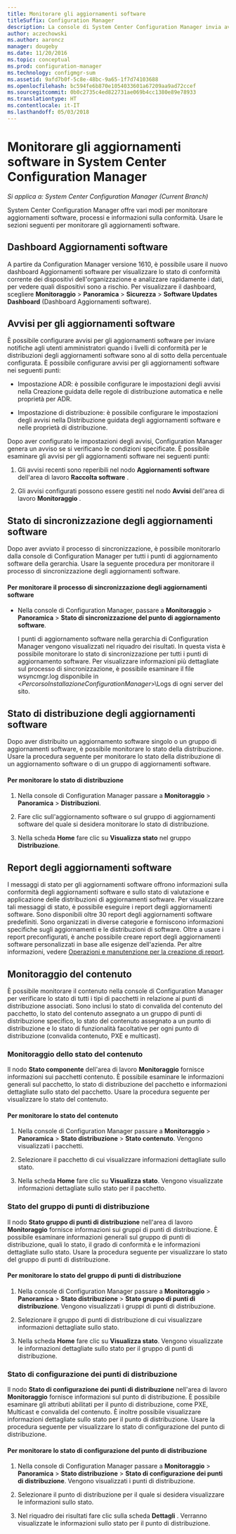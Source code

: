 ```yaml
---
title: Monitorare gli aggiornamenti software
titleSuffix: Configuration Manager
description: La console di System Center Configuration Manager invia avvisi e stati per monitorare gli aggiornamenti e la conformità.
author: aczechowski
ms.author: aaroncz
manager: dougeby
ms.date: 11/20/2016
ms.topic: conceptual
ms.prod: configuration-manager
ms.technology: configmgr-sum
ms.assetid: 9afd7b0f-5c8e-48bc-9a65-1f7d74103688
ms.openlocfilehash: bc594fe6b870e1054033601a67209aa9ad72ccef
ms.sourcegitcommit: 0b0c2735c4ed822731ae069b4cc1380e89e78933
ms.translationtype: HT
ms.contentlocale: it-IT
ms.lasthandoff: 05/03/2018
---
```

# <a name="monitor-software-updates-in-system-center-configuration-manager"></a>Monitorare gli aggiornamenti software in System Center Configuration Manager

*Si applica a: System Center Configuration Manager (Current Branch)*

System Center Configuration Manager offre vari modi per monitorare aggiornamenti software, processi e informazioni sulla conformità. Usare le sezioni seguenti per monitorare gli aggiornamenti software.

## <a name="software-updates-dashboard"></a>Dashboard Aggiornamenti software
A partire da Configuration Manager versione 1610, è possibile usare il nuovo dashboard Aggiornamenti software per visualizzare lo stato di conformità corrente dei dispositivi dell'organizzazione e analizzare rapidamente i dati, per vedere quali dispositivi sono a rischio. Per visualizzare il dashboard, scegliere **Monitoraggio** > **Panoramica** > **Sicurezza** > **Software Updates Dashboard** (Dashboard Aggiornamenti software).   

##  <a name="BKMK_SUAlerts"></a> Avvisi per gli aggiornamenti software  
 È possibile configurare avvisi per gli aggiornamenti software per inviare notifiche agli utenti amministratori quando i livelli di conformità per le distribuzioni degli aggiornamenti software sono al di sotto della percentuale configurata. È possibile configurare avvisi per gli aggiornamenti software nei seguenti punti:  

-   Impostazione ADR: è possibile configurare le impostazioni degli avvisi nella Creazione guidata delle regole di distribuzione automatica e nelle proprietà per ADR.  

-   Impostazione di distribuzione: è possibile configurare le impostazioni degli avvisi nella Distribuzione guidata degli aggiornamenti software e nelle proprietà di distribuzione.  

Dopo aver configurato le impostazioni degli avvisi, Configuration Manager genera un avviso se si verificano le condizioni specificate. È possibile esaminare gli avvisi per gli aggiornamenti software nei seguenti punti:  

1.  Gli avvisi recenti sono reperibili nel nodo **Aggiornamenti software** dell'area di lavoro **Raccolta software** .  

2.  Gli avvisi configurati possono essere gestiti nel nodo **Avvisi** dell'area di lavoro **Monitoraggio** .  

##  <a name="BKMK_SUSyncStatus"></a> Stato di sincronizzazione degli aggiornamenti software  
 Dopo aver avviato il processo di sincronizzazione, è possibile monitorarlo dalla console di Configuration Manager per tutti i punti di aggiornamento software della gerarchia. Usare la seguente procedura per monitorare il processo di sincronizzazione degli aggiornamenti software.  

#### <a name="to-monitor-the-software-updates-synchronization-process"></a>Per monitorare il processo di sincronizzazione degli aggiornamenti software  

- Nella console di Configuration Manager, passare a **Monitoraggio** > **Panoramica** > **Stato di sincronizzazione del punto di aggiornamento software**.  

    I punti di aggiornamento software nella gerarchia di Configuration Manager vengono visualizzati nel riquadro dei risultati. In questa vista è possibile monitorare lo stato di sincronizzazione per tutti i punti di aggiornamento software. Per visualizzare informazioni più dettagliate sul processo di sincronizzazione, è possibile esaminare il file wsyncmgr.log disponibile in <*PercorsoInstallazioneConfigurationManager*>\Logs di ogni server del sito.  

##  <a name="BKMK_SUDeployStatus"></a> Stato di distribuzione degli aggiornamenti software  
 Dopo aver distribuito un aggiornamento software singolo o un gruppo di aggiornamenti software, è possibile monitorare lo stato della distribuzione. Usare la procedura seguente per monitorare lo stato della distribuzione di un aggiornamento software o di un gruppo di aggiornamenti software.  

#### <a name="to-monitor-deployment-status"></a>Per monitorare lo stato di distribuzione  

1.  Nella console di Configuration Manager passare a **Monitoraggio** > **Panoramica** > **Distribuzioni**.  

2.  Fare clic sull'aggiornamento software o sul gruppo di aggiornamenti software del quale si desidera monitorare lo stato di distribuzione.  

3.  Nella scheda **Home** fare clic su **Visualizza stato** nel gruppo **Distribuzione**.  

##  <a name="BKMK_SUReports"></a> Report degli aggiornamenti software  
 I messaggi di stato per gli aggiornamenti software offrono informazioni sulla conformità degli aggiornamenti software e sullo stato di valutazione e applicazione delle distribuzioni di aggiornamenti software. Per visualizzare tali messaggi di stato, è possibile eseguire i report degli aggiornamenti software. Sono disponibili oltre 30 report degli aggiornamenti software predefiniti. Sono organizzati in diverse categorie e forniscono informazioni specifiche sugli aggiornamenti e le distribuzioni di software. Oltre a usare i report preconfigurati, è anche possibile creare report degli aggiornamenti software personalizzati in base alle esigenze dell'azienda. Per altre informazioni, vedere [Operazioni e manutenzione per la creazione di report](../../core/servers/manage/operations-and-maintenance-for-reporting.md).  

##  <a name="BKMK_MonitorContent"></a> Monitoraggio del contenuto  
 È possibile monitorare il contenuto nella console di Configuration Manager per verificare lo stato di tutti i tipi di pacchetti in relazione ai punti di distribuzione associati. Sono inclusi lo stato di convalida del contenuto del pacchetto, lo stato del contenuto assegnato a un gruppo di punti di distribuzione specifico, lo stato del contenuto assegnato a un punto di distribuzione e lo stato di funzionalità facoltative per ogni punto di distribuzione (convalida contenuto, PXE e multicast).  

###  <a name="BKMK_ContentStatus"></a> Monitoraggio dello stato del contenuto  
 Il nodo **Stato componente** dell'area di lavoro **Monitoraggio** fornisce informazioni sui pacchetti contenuto. È possibile esaminare le informazioni generali sul pacchetto, lo stato di distribuzione del pacchetto e informazioni dettagliate sullo stato del pacchetto. Usare la procedura seguente per visualizzare lo stato del contenuto.  

#### <a name="to-monitor-content-status"></a>Per monitorare lo stato del contenuto  

1.  Nella console di Configuration Manager passare a **Monitoraggio** > **Panoramica** > **Stato distribuzione** > **Stato contenuto**. Vengono visualizzati i pacchetti.  

2.  Selezionare il pacchetto di cui visualizzare informazioni dettagliate sullo stato.  

3.  Nella scheda **Home** fare clic su **Visualizza stato**. Vengono visualizzate informazioni dettagliate sullo stato per il pacchetto.  

###  <a name="BKMK_DPGroupStatus"></a> Stato del gruppo di punti di distribuzione  
 Il nodo **Stato gruppo di punti di distribuzione** nell'area di lavoro **Monitoraggio** fornisce informazioni sui gruppi di punti di distribuzione. È possibile esaminare informazioni generali sul gruppo di punti di distribuzione, quali lo stato, il grado di conformità e le informazioni dettagliate sullo stato. Usare la procedura seguente per visualizzare lo stato del gruppo di punti di distribuzione.  

#### <a name="to-monitor-distribution-point-group-status"></a>Per monitorare lo stato del gruppo di punti di distribuzione  

1.  Nella console di Configuration Manager passare a **Monitoraggio** > **Panoramica** > **Stato distribuzione** > **Stato gruppo di punti di distribuzione**. Vengono visualizzati i gruppi di punti di distribuzione.  

2.  Selezionare il gruppo di punti di distribuzione di cui visualizzare informazioni dettagliate sullo stato.  

3.  Nella scheda **Home** fare clic su **Visualizza stato**. Vengono visualizzate le informazioni dettagliate sullo stato per il gruppo di punti di distribuzione.  

###  <a name="BKMK_DPConfigStatus"></a> Stato di configurazione dei punti di distribuzione  
 Il nodo **Stato di configurazione dei punti di distribuzione** nell'area di lavoro **Monitoraggio** fornisce informazioni sul punto di distribuzione. È possibile esaminare gli attributi abilitati per il punto di distribuzione, come PXE, Multicast e convalida del contenuto. È inoltre possibile visualizzare informazioni dettagliate sullo stato per il punto di distribuzione. Usare la procedura seguente per visualizzare lo stato di configurazione del punto di distribuzione.  

#### <a name="to-monitor-distribution-point-configuration-status"></a>Per monitorare lo stato di configurazione del punto di distribuzione  

1.  Nella console di Configuration Manager passare a **Monitoraggio** > **Panoramica** > **Stato distribuzione** > **Stato di configurazione dei punti di distribuzione**. Vengono visualizzati i punti di distribuzione.  

2.  Selezionare il punto di distribuzione per il quale si desidera visualizzare le informazioni sullo stato.  

3.  Nel riquadro dei risultati fare clic sulla scheda **Dettagli** . Verranno visualizzate le informazioni sullo stato per il punto di distribuzione.  

